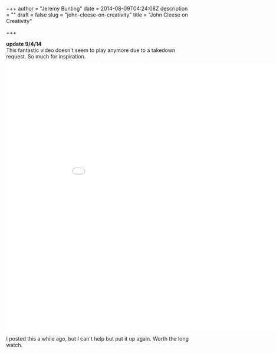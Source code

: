 +++
author = "Jeremy Bunting"
date = 2014-08-09T04:24:08Z
description = ""
draft = false
slug = "john-cleese-on-creativity"
title = "John Cleese on Creativity"

+++

**update 9/4/14**  
This fantastic video doesn't seem to play anymore due to a takedown request. So much for inspiration.

<iframe width="960" height="720" src="//www.youtube.com/embed/tmY4-RMB0YY" frameborder="0" allowfullscreen></iframe>

I posted this a while ago, but I can't help but put it up again. Worth the long watch.

